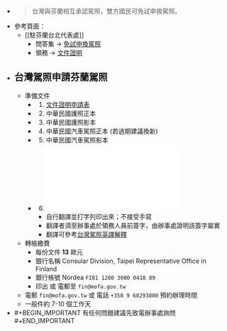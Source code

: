 - > 台灣與芬蘭相互承認駕照，雙方國民可免試申換駕照。
- 參考頁面：
	- [[駐芬蘭台北代表處]]
		- 問答集 -> [免試申換駕照](https://www.roc-taiwan.org/fi/post/1066.html)
		- 領務 -> [文件證明](https://www.roc-taiwan.org/fi/post/1062.html)
- ## 台灣駕照申請芬蘭駕照
	- 準備文件
		- 1. [文件證明申請表](https://www.roc-taiwan.org/uploads/sites/126/2015/04/%E6%96%87%E4%BB%B6%E8%AD%89%E6%98%8E%E9%A9%97%E8%AD%89%E7%94%B3%E8%AB%8B%E8%A1%A8.pdf)
		- 2. 中華民國護照正本
		- 3. 中華民國護照影本
		- 4. 中華民國汽車駕照正本 (若過期建議換新)
		- 5. 中華民國汽車駕照影本
		- 6. ![駕照英文譯本](./assets/Translation_of_Drivers_License_of_the_Republic_of_China(Taiwan).pdf)
			- 自行翻譯並打字列印出來；不接受手寫
			- 翻譯者須至辦事處於領務人員前簽字，由辦事處證明該簽字屬實
			- 翻譯可參考[台灣駕照英譯解釋](https://www.roc-taiwan.org/uploads/sites/33/2018/12/%E6%B1%BD%E6%A9%9F%E8%BB%8A%E9%A7%95%E7%85%A7%E7%BF%BB%E8%AD%AF%E8%AA%AA%E6%98%8E-062618.pdf)
	- 轉帳繳費
		- 每份文件 **13** 歐元
		- 銀行名稱 Consular Division, Taipei Representative Office in Finland
		- 銀行帳號 Nordea `FI81 1200 3000 0418 89`
		- 印出 或 電郵至 `fin@mofa.gov.tw`
	- 電郵 `fin@mofa.gov.tw` 或 電話 `+358 9 68293800` 預約辦理時間
	- 一般件約 7-10 個工作天
- #+BEGIN_IMPORTANT
  有任何問題建議先致電辦事處詢問
  #+END_IMPORTANT